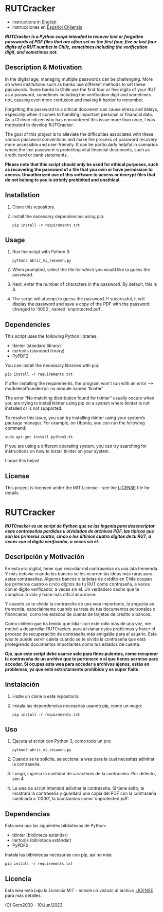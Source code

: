 # RUTCracker

- Instructions in [English](#rutcracker)
- Instrucciones en [Español Chilensis](#rutcracker-1)

***RUTCracker is a Python script intended to recover lost or forgotten passwords of PDF files that are often set as the first four, five or last four digits of a RUT number in Chile, sometimes including the verification digit, and sometimes not.***

## Description & Motivation

In the digital age, managing multiple passwords can be challenging. More so when institutions such as banks use different methods to set these passwords. Some banks in Chile use the first four or five digits of your RUT as a password, sometimes including the verification digit and sometimes not, causing even more confusion and making it harder to remember.

Forgetting the password to a critical document can cause stress and delays, especially when it comes to handling important personal or financial data. As a Chilean citizen who has encountered this issue more than once, I was motivated to develop RUTCracker. 

The goal of this project is to alleviate the difficulties associated with these various password conventions and make the process of password recovery more accessible and user-friendly. It can be particularly helpful in scenarios where the lost password is protecting vital financial documents, such as credit card or bank statements.

**Please note that this script should only be used for ethical purposes, such as recovering the password of a file that you own or have permission to access. Unauthorized use of this software to access or decrypt files that do not belong to you is strictly prohibited and unethical.**

## Installation

1. Clone this repository.
2. Install the necessary dependencies using pip:

   ```
   pip install -r requirements.txt
   ```

## Usage

1. Run the script with Python 3:

   ```
   python3 abrir_mi_resumen.py
   ```

2. When prompted, select the file for which you would like to guess the password.
3. Next, enter the number of characters in the password. By default, this is 4.
4. The script will attempt to guess the password. If successful, it will display the password and save a copy of the PDF with the password changed to '0000', named 'unprotected.pdf'.

## Dependencies

This script uses the following Python libraries:

- tkinter (standard library)
- itertools (standard library)
- PyPDF2

You can install the necessary libraries with pip:

```
pip install -r requirements.txt
```

If after installing the requirements, the program won't run with an error --> modulenotfounderror: no module named 'tkinter'

The error “No matching distribution found for tkinter” usually occurs when you are trying to install tkinter using pip on a system where tkinter is not installed or is not supported.

To resolve this issue, you can try installing tkinter using your system’s package manager. For example, on Ubuntu, you can run the following command:

```
sudo apt-get install python3-tk
```
If you are using a different operating system, you can try searching for instructions on how to install tkinter on your system.

I hope this helps!

## License

This project is licensed under the MIT License - see the [LICENSE](LICENSE) file for details.



# RUTCracker

***RUTCracker es un script de Python que se las ingenia para desencriptar esas contraseñas perdidas u olvidadas de archivos PDF, las típicas que son los primeros cuatro, cinco o los últimos cuatro dígitos de tu RUT, a veces con el dígito verificador, a veces sin él.***

## Descripción y Motivación

En esta era digital, tener que recordar mil contraseñas es una lata tremenda. Y más todavía cuando los bancos se les ocurren las ideas más raras para estas contraseñas. Algunos bancos o tarjetas de crédito en Chile ocupan los primeros cuatro o cinco dígitos de tu RUT como contraseña, a veces con el dígito verificador, a veces sin él. Un verdadero cacho que te complica la vida y hace más difícil acordarse.

Y cuando se te olvida la contraseña de una wea importante, la angustia es tremenda, especialmente cuando se trata de tus documentos personales o financieros, como los estados de cuenta de tarjetas de crédito o bancos.

Como chileno que ha tenido que lidiar con este rollo más de una vez, me motivé a desarrollar RUTCracker, para alivianar estos problemas y hacer el proceso de recuperación de contraseña más amigable para el usuario. Esta wea te puede servir caleta cuando se te olvida la contraseña que está protegiendo documentos importantes como tus estados de cuenta.

**Ojo, que este script debe usarse solo para fines pulentos, como recuperar la contraseña de un archivo que te pertenece o al que tienes permiso para acceder. Si ocupas esta wea para acceder a archivos ajenos, estás en problemas, ya que está estrictamente prohibido y es super flaite.**

## Instalación

1. Hazle un clone a este repositorio.
2. Instala las dependencias necesarias usando pip, como un mago:

   ```
   pip install -r requirements.txt
   ```

## Uso

1. Ejecuta el script con Python 3, como todo un pro:

   ```
   python3 abrir_mi_resumen.py
   ```

2. Cuando se te solicite, selecciona la wea para la cual necesitas adivinar la contraseña.
3. Luego, ingresa la cantidad de caracteres de la contraseña. Por defecto, son 4.
4. La wea de script intentará adivinar la contraseña. Si tiene éxito, te mostrará la contraseña y guardará una copia del PDF con la contraseña cambiada a '0000', la bautizamos como 'unprotected.pdf'.

## Dependencias

Esta wea usa las siguientes bibliotecas de Python:

- tkinter (biblioteca estándar)
- itertools (biblioteca estándar)
- PyPDF2

Instala las bibliotecas necesarias con pip, así no más:

```
pip install -r requirements.txt
```

## Licencia

Esta wea está bajo la Licencia MIT - échale un vistazo al archivo [LICENSE](LICENSE) para más detalles.

(C) Goro2030 - 10/Jun/2023